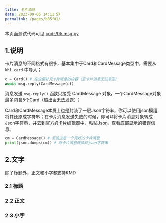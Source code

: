 ```yaml
---
title: 卡片消息
date: 2023-09-05 14:11:57
permalink: /pages/b85f01/
---
```


本页面测试代码可见 [code/05.msg.py](https://github.com/musnows/khl.py.docs/blob/main/code/05.msg.py)

## 1.说明

卡片消息的不同格式有很多，基本集中于Card和CardMessage类型中，需要从 `khl.card` 中导入；

```python
c = Card() # 在这里补充卡片消息的内容（空卡片消息无法发送）
await msg.reply(CardMessage(c))
```

消息发送 `msg.reply()` 函数只接受 CardMessage 对象，一个CardMessage对象最多包含5个Card（超出会无法发送）；

Card和CardMessage本质上也是封装了一层Json字符串，你可以使用json模组将其还原成字符串；在卡片消息发送失败的时候，你可以将卡片消息对象转成Json字符串，并去到官方的[卡片编辑器](https://www.kookapp.cn/tools/message-builder.html#/card)中，粘贴Json，查看底部显示的错误信息。

```python
cm = CardMessage() # 假设这是一个完好的卡片消息
print(json.dumps(cm)) # 将卡片消息转换成json字符串
```

## 2.文字

除了标题外，正文和小字都支持KMD

### 2.1 标题

### 2.2 正文

### 2.3 小字

